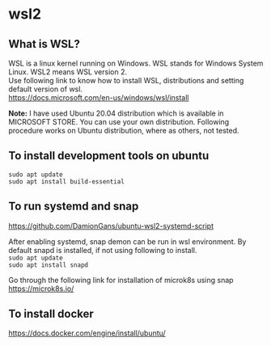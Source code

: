 # wsl2
## What is WSL?
WSL is a linux kernel running on Windows. WSL stands for Windows System Linux. WSL2 means WSL version 2.<br>
Use following link to know how to install WSL, distributions and setting default version of wsl.<br>
https://docs.microsoft.com/en-us/windows/wsl/install

**Note:** I have used Ubuntu 20.04 distribution which is available in MICROSOFT STORE. You can use your own distribution. Following procedure works on Ubuntu distribution, where as others, not tested.

## To install development tools on ubuntu
`sudo apt update`<br>
`sudo apt install build-essential`

## To run systemd and snap
https://github.com/DamionGans/ubuntu-wsl2-systemd-script <br>

After enabling systemd, snap demon can be run in wsl environment. By default snapd is installed, if not using following to install. <br>
`sudo apt update`<br>
`sudo apt install snapd`<br>

Go through the following link for installation of microk8s using snap <br>
https://microk8s.io/

## To install docker
https://docs.docker.com/engine/install/ubuntu/
